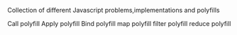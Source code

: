 Collection of different Javascript problems,implementations and polyfills

Call polyfill
Apply polyfill 
Bind polyfill 
map polyfill 
filter polyfill
reduce polyfill
